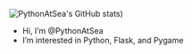 ![PythonAtSea's GitHub stats](https://github-readme-stats.vercel.app/api?username=PythonAtSea&show_icons=true&theme=transparent))
- Hi, I’m @PythonAtSea
- I’m interested in Python, Flask, and Pygame


<!---
PythonAtSea/PythonAtSea is a ✨ special ✨ repository because its `README.md` (this file) appears on your GitHub profile.
You can click the Preview link to take a look at your changes.
--->
